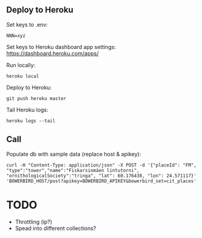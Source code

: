 

Deploy to Heroku
----------------

Set keys to .env:

	NNN=xyz

Set keys to Heroku dashboard app settings: https://dashboard.heroku.com/apps/

Run locally:

	heroku local

Deploy to Heroku:

	git push heroku master

Tail Heroku logs:

	heroku logs --tail

Call
----

Populate db with sample data (replace host & apikey):

    curl -H "Content-Type: application/json" -X POST -d '{"placeId": "FM", "type":"tower","name":"Fiskarsinmäen lintutorni", "ornithologicalSociety":"tringa", "lat": 60.176438, "lon": 24.571117}' 'BOWERBIRD_HOST/post?apikey=BOWERBIRD_APIKEY&bowerbird_set=cit_places'

TODO
====

- Throttling (ip?)
- Spead into different collections?
